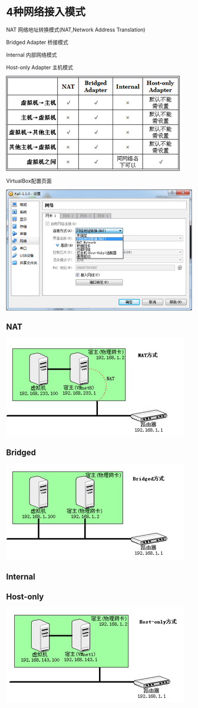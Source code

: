 





# 4种网络接入模式

NAT 网络地址转换模式(NAT,Network Address Translation)

Bridged Adapter 桥接模式

Internal 内部网络模式

Host-only Adapter 主机模式

![](images/virtualbox_01.png) 

VirtualBox配置页面

![](images/virtualbox_05.png) 

 ## NAT

![](images/virtualbox_02_NAT.png) 



  

## Bridged

![](images/virtualbox_03_Bridged.png)  



## Internal



## Host-only

![](images/virtualbox_04_Host-only.png) 